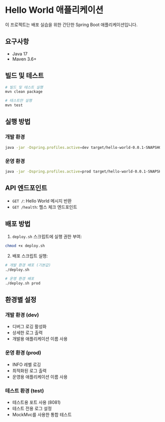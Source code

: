 # Hello World 애플리케이션

이 프로젝트는 배포 실습을 위한 간단한 Spring Boot 애플리케이션입니다.

## 요구사항

- Java 17
- Maven 3.6+

## 빌드 및 테스트

```bash
# 빌드 및 테스트 실행
mvn clean package

# 테스트만 실행
mvn test
```

## 실행 방법

### 개발 환경
```bash
java -jar -Dspring.profiles.active=dev target/hello-world-0.0.1-SNAPSHOT.jar
```

### 운영 환경
```bash
java -jar -Dspring.profiles.active=prod target/hello-world-0.0.1-SNAPSHOT.jar
```

## API 엔드포인트

- `GET /`: Hello World 메시지 반환
- `GET /health`: 헬스 체크 엔드포인트

## 배포 방법

1. `deploy.sh` 스크립트에 실행 권한 부여:
```bash
chmod +x deploy.sh
```

2. 배포 스크립트 실행:
```bash
# 개발 환경 배포 (기본값)
./deploy.sh

# 운영 환경 배포
./deploy.sh prod
```

## 환경별 설정

### 개발 환경 (dev)
- 디버그 로깅 활성화
- 상세한 로그 출력
- 개발용 애플리케이션 이름 사용

### 운영 환경 (prod)
- INFO 레벨 로깅
- 최적화된 로그 출력
- 운영용 애플리케이션 이름 사용

### 테스트 환경 (test)
- 테스트용 포트 사용 (8081)
- 테스트 전용 로그 설정
- MockMvc를 사용한 통합 테스트 